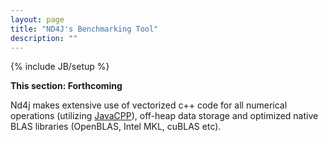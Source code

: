 ```yaml
---
layout: page
title: "ND4J's Benchmarking Tool"
description: ""
---
```

{% include JB/setup %}

**This section: Forthcoming**

Nd4j makes extensive use of vectorized c++ code for all numerical operations (utilizing [JavaCPP](https://github.com/bytedeco/javacpp)), off-heap data storage and optimized native BLAS libraries (OpenBLAS, Intel MKL, cuBLAS etc). 

